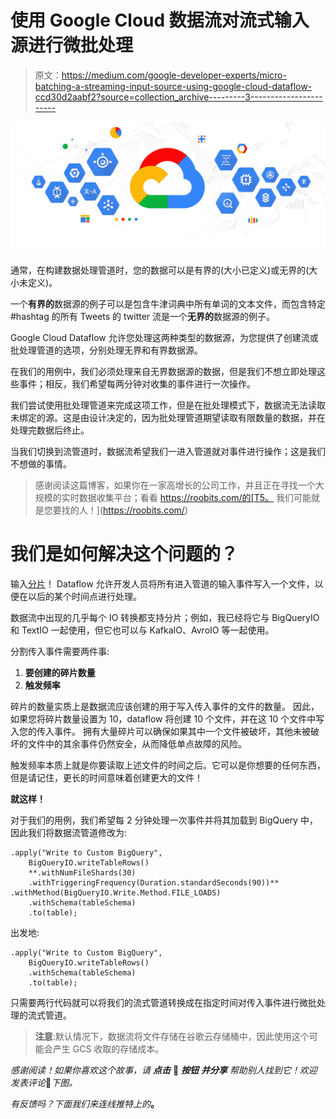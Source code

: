 # 使用 Google Cloud 数据流对流式输入源进行微批处理

> 原文：<https://medium.com/google-developer-experts/micro-batching-a-streaming-input-source-using-google-cloud-dataflow-ccd30d2aabf2?source=collection_archive---------3----------------------->

![](img/af87c659bace17eef9e34b5cfd7fb0f0.png)

通常，在构建数据处理管道时，您的数据可以是有界的(大小已定义)或无界的(大小未定义)。

一个**有界的**数据源的例子可以是包含牛津词典中所有单词的文本文件，而包含特定#hashtag 的所有 Tweets 的 twitter 流是一个**无界的**数据源的例子。

Google Cloud Dataflow 允许您处理这两种类型的数据源，为您提供了创建流或批处理管道的选项，分别处理无界和有界数据源。

在我们的用例中，我们必须处理来自无界数据源的数据，但是我们不想立即处理这些事件；相反，我们希望每两分钟对收集的事件进行一次操作。

我们尝试使用批处理管道来完成这项工作，但是在批处理模式下，数据流无法读取未绑定的源。这是由设计决定的，因为批处理管道期望读取有限数量的数据，并在处理完数据后终止。

当我们切换到流管道时，数据流希望我们一进入管道就对事件进行操作；这是我们不想做的事情。

> 感谢阅读这篇博客，如果你在一家高增长的公司工作，并且正在寻找一个大规模的实时数据收集平台；看看 https://roobits.com/的[T5。
> 我们可能就是您要找的人！](https://roobits.com/)

# 我们是如何解决这个问题的？

输入[分片](https://beam.apache.org/releases/javadoc/2.0.0/org/apache/beam/sdk/io/WriteFiles.html#withNumShards-int-)！
Dataflow 允许开发人员将所有进入管道的输入事件写入一个文件，以便在以后的某个时间点进行处理。

数据流中出现的几乎每个 IO 转换都支持分片；例如，我已经将它与 BigQueryIO 和 TextIO 一起使用，但它也可以与 KafkaIO、AvroIO 等一起使用。

分割传入事件需要两件事:

1.  **要创建的碎片数量**
2.  **触发频率**

碎片的数量实质上是数据流应该创建的用于写入传入事件的文件的数量。
因此，如果您将碎片数量设置为 10，dataflow 将创建 10 个文件，并在这 10 个文件中写入您的传入事件。
拥有大量碎片可以确保如果其中一个文件被破坏，其他未被破坏的文件中的其余事件仍然安全，从而降低单点故障的风险。

触发频率本质上就是你要读取上述文件的时间之后。它可以是你想要的任何东西，但是请记住，更长的时间意味着创建更大的文件！

**就这样！**

对于我们的用例，我们希望每 2 分钟处理一次事件并将其加载到 BigQuery 中，因此我们将数据流管道修改为:

```
.apply("Write to Custom BigQuery",
	BigQueryIO.writeTableRows()
	**.withNumFileShards(30)
	.withTriggeringFrequency(Duration.standardSeconds(90))** 	.withMethod(BigQueryIO.Write.Method.FILE_LOADS)
	.withSchema(tableSchema)
	.to(table);
```

出发地:

```
.apply("Write to Custom BigQuery",
	BigQueryIO.writeTableRows()
	.withSchema(tableSchema)
	.to(table);
```

只需要两行代码就可以将我们的流式管道转换成在指定时间对传入事件进行微批处理的流式管道。

> **注意**:默认情况下，数据流将文件存储在谷歌云存储桶中，因此使用这个可能会产生 GCS 收取的存储成本。

*感谢阅读！如果你喜欢这个故事，请* ***点击*** 👏 ***按钮*** ***并分享*** *帮助别人找到它！欢迎发表评论*💬*下图。*

*有反馈吗？下面我们来连线推特上的*[](https://twitter.com/harshithdwivedi)**。**